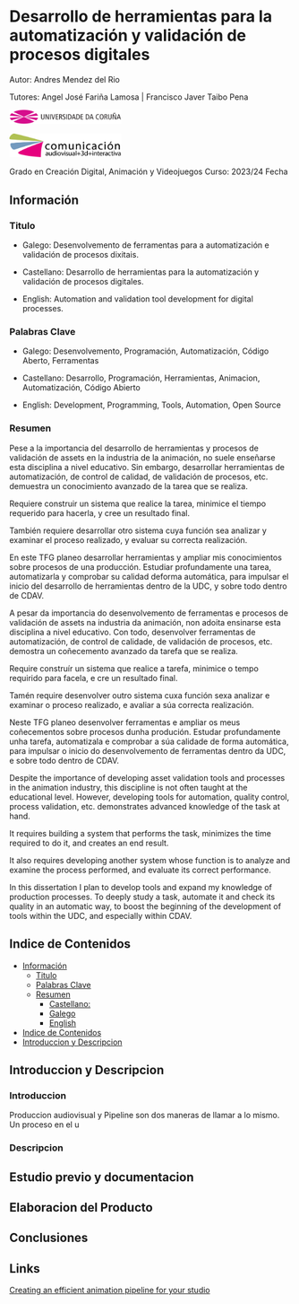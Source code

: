 # Desarrollo de herramientas para la automatización y validación de procesos digitales 

Autor: Andres Mendez del Rio

Tutores: Angel José Fariña Lamosa | Francisco Javer Taibo Pena

<img src="img/logos/UDC_Simbolo_logo_cor.png" style=width:200px></img>

<img src="img/logos/facultadeComunicaicon_logo_black_v01.png" style=width:200px></img>

Grado en Creación Digital, Animación y Videojuegos
Curso: 2023/24
Fecha

## Información

### Titulo

- Galego: Desenvolvemento de ferramentas para a automatización e validación de procesos dixitais. 

- Castellano: Desarrollo de herramientas para la automatización y validación de procesos digitales. 

- English: Automation and validation tool development for digital processes. 

### Palabras Clave

- Galego: Desenvolvemento, Programación, Automatización, Código Aberto, Ferramentas

- Castellano: Desarrollo, Programación, Herramientas, Animacion, Automatización, Código
Abierto
- English: Development, Programming, Tools, Automation, Open Source

### Resumen

<!-- Castellano -->
Pese a la importancia del desarrollo de herramientas y procesos de validación de assets en la industria de la animación, no suele enseñarse esta disciplina a nivel educativo. Sin embargo, desarrollar herramientas de automatización, de control de calidad, de validación de procesos, etc. demuestra un conocimiento avanzado de la tarea que se realiza.

Requiere construir un sistema que realice la tarea, minimice el tiempo requerido para hacerla, y cree un resultado final.

También requiere desarrollar otro sistema cuya función sea analizar y examinar el proceso realizado, y evaluar su correcta realización.

En este TFG planeo desarrollar herramientas y ampliar mis conocimientos sobre procesos de una producción. Estudiar profundamente una tarea, automatizarla y comprobar su calidad deforma automática, para impulsar el inicio del desarrollo de herramientas dentro de la UDC, y sobre todo dentro de CDAV.

<!-- Galego -->

A pesar da importancia do desenvolvemento de ferramentas e procesos de validación de assets na industria da animación, non adoita ensinarse esta disciplina a nivel educativo. Con todo, desenvolver ferramentas de automatización, de control de calidade, de validación de procesos, etc. demostra un coñecemento avanzado da tarefa que se realiza.

Require construír un sistema que realice a tarefa, minimice o tempo requirido para facela, e cre un resultado final.

Tamén require desenvolver outro sistema cuxa función sexa analizar e examinar o proceso realizado, e avaliar a súa correcta realización.

Neste TFG planeo desenvolver ferramentas e ampliar os meus coñecementos sobre procesos dunha produción. Estudar profundamente unha tarefa, automatizala e comprobar a súa calidade de forma automática, para impulsar o inicio do desenvolvemento de ferramentas dentro da UDC, e sobre todo dentro de CDAV.

<!-- English -->

Despite the importance of developing asset validation tools and processes in the animation industry, this discipline is not often taught at the educational level. However, developing tools for automation, quality control, process validation, etc. demonstrates advanced knowledge of the task at hand.

It requires building a system that performs the task, minimizes the time required to do it, and creates an end result.

It also requires developing another system whose function is to analyze and examine the process performed, and evaluate its correct performance.

In this dissertation I plan to develop tools and expand my knowledge of production processes. To deeply study a task, automate it and check its quality in an automatic way, to boost the beginning of the development of tools within the UDC, and especially within CDAV.

## Indice de Contenidos
<!-- Tabla de contenidos  -->
<!-- ¿Borrar hasta introduccion? -->
<!-- TOC -->
- [Información](#información)
    - [Titulo](#titulo)
    - [Palabras Clave](#palabras-clave)
    - [Resumen](#resumen)
        - [Castellano:](#castellano)
        - [Galego](#galego)
        - [English](#english)
- [Indice de Contenidos](#indice-de-contenidos)
- [Introduccion y Descripcion](#introduccion-y-descripcion)
<!-- /TOC -->

## Introduccion y Descripcion

### Introduccion

Produccion audiovisual y Pipeline son dos maneras de llamar a lo mismo. Un proceso en el u

<!-- 
El contenido de este apartado debe versar sobre el TFG, establecimiento de objetivos,
metodología, retos, motivación… una especie de guía capaz de ofrecer al lector la información
necesaria para entender globalmente el proyecto, la memoria y los anexos.

Evitar especificar únicamente la cantidad de ítems realizados y enfocar más este apartado hacia
los objetivos profesionales y formativos necesarios para alcanzar los resultados 

¿Por qué hacemos este TFG? ¿Cuáles son los puntos fuertes del proyecto? ¿En qué nos hemos
centrado? ¿Qué contenidos tratados en el grado hemos desarrollado principalmente? ¿Por qué
hemos decidido hacer este proyecto? ¿Cómo hemos planteado el trabajo para conseguir nuestros
objetivos? ¿A qué retos nos hemos enfrentado? ¿Qué pasos hemos seguido?...
-->

### Descripcion

<!-- 
En este apartado se deben tratar los contenidos descriptivos más destacables del proyecto, del
producto final fruto del TFG.

Se recomienda realizar un organigrama organizado por fases de producción, que permita
identificar visualmente y de una forma ordenada los diferentes procesos seguidos para realizar el
producto final fruto del TFG.

¿De qué va el proyecto? ¿Para quién lo hemos hecho y por qué? ¿Cuál es la historia, idea y/o
propósito principal que orbita alrededor del proyecto? ¿Qué sub-objetivos hemos tenido que
conseguir para poder terminar este proyecto? ¿Dónde se exhibirá? ¿Qué repercusión tendrá?
¿Cuál es el estilo visual, creativo, artístico… que hemos conseguido para alcanzar los objetivos?
¿Cómo hemos organizado el proyecto? ¿Qué pipeline hemos seguido?...
 -->

## Estudio previo y documentacion
<!-- 
Contendrá todo el material relacionado con la búsqueda de referencias, estudio de casos, análisis,
documentación descriptiva del proyecto, problemas y soluciones específicas…

El tipo de proyecto desarrollado para el TFG definirá el contenido y organización de este apartado,
cuyo objetivo es el de describir la metodología utilizada para la búsqueda, recolección y análisis del
estado actual de la producción, conocimiento, cuestión... sobre la que se planificó la fase de
desarrollo del TFG.

El rigor académico de las fuentes de información se fundamenta en el estudio del conocimiento
publicado en libros, artículos de investigación, comunicaciones, master class... por ello es importante
que durante esta fase el alumnado no se limite solo al estudio de obras audiovisuales, videojuegos,
páginas web... y fundamente parte del desarrollo de su TFG en fuentes documentales más
académicas.

¿Cuáles fueron los objetivos específicos de esta fase? ¿Qué fuentes se consultaron? ¿Qué referencias
fueron seleccionadas y por qué? ¿Qué pruebas se hicieron? ¿Cómo se ha hecho, analizado, aplicado...
anteriormente por otros profesionales? ¿Qué metodología de trabajo concreto se siguió? ¿Qué
decisiones concretas fueron tomadas? ¿Cuáles son las conclusiones específicas de este proceso?..
-->

## Elaboracion del Producto
<!-- 
En este apartado se podrán describir los procesos y/o tareas relacionadas con la fase de desarrollo,
preproducción, producción, postproducción, programación y/o testeo. La creación, configuración y/o
adaptación de todos los contenidos artísticos, teóricos y/o técnicos necesarios para conseguir realizar
el producto final del TFG. Deben mostrarse especialmente los procedimientos técnicos y artísticos de
interés para la resolución de problemas y/o peculiaridades alejadas de la norma y evitar
descripciones semejantes a tutoriales.

El tipo de proyecto desarrollado para el TFG definirá el contenido y organización de este apartado,
cuyo objetivo es el de presentar y describir de manera organizada la puesta en marcha del producto
o resultado final fruto del TFG (modelado de assets, arte de concepto, set-up, animática, encuestas,
quests, grabación de voces...)

Se recomienda organizar el contenido de este apartado en las diferentes fases de trabajo realizadas.
Se recomienda que cada sub-apartado describa los objetivos, procesos, problemas y conclusiones de
cada fase de realización.

¿Cuáles fueron los objetivos específicos de esta fase? ¿Qué contenidos y/o procesos fueron creados
por los autores del TFG y cuales se utilizaron de otras fuentes? ¿Qué problemas nos encontramos y
cómo los solucionamos? ¿Qué aprendizaje alcanzamos en cada proceso?. 
-->
## Conclusiones
<!-- 
En las conclusiones podrían tratarse, de una manera reflexiva y crítica, todos los aspectos
relacionados con el TFG, el trabajo en equipo e individual, el alcance de los objetivos propuestos y la
propuesta de posibles mejoras.

Postmorten. Teniendo en cuenta los problemas, soluciones y conclusiones definidas en los apartados
anteriores, se recomienda hacer una reflexión crítica de todo el proceso con el objetivo de entender y
definir posibles mejoras.

¿Cómo hemos trabajado en equipo? ¿Cuáles son las principales fortalezas del proyecto? ¿Qué
podríamos haber hecho para alcanzar mejores resultados? ¿Qué objetivos se han alcanzado y/o
cuáles no y por qué? ¿Qué cambiaríamos si pudiéramos volver atrás? ¿Qué dinámicas se han seguido
para detectar los errores y cuáles fueron las soluciones o los callejones sin salida encontrados?...
 -->

## Links

[Creating an efficient animation pipeline for your studio](https://www.foundry.com/insights/film-tv/animation-pipeline)
